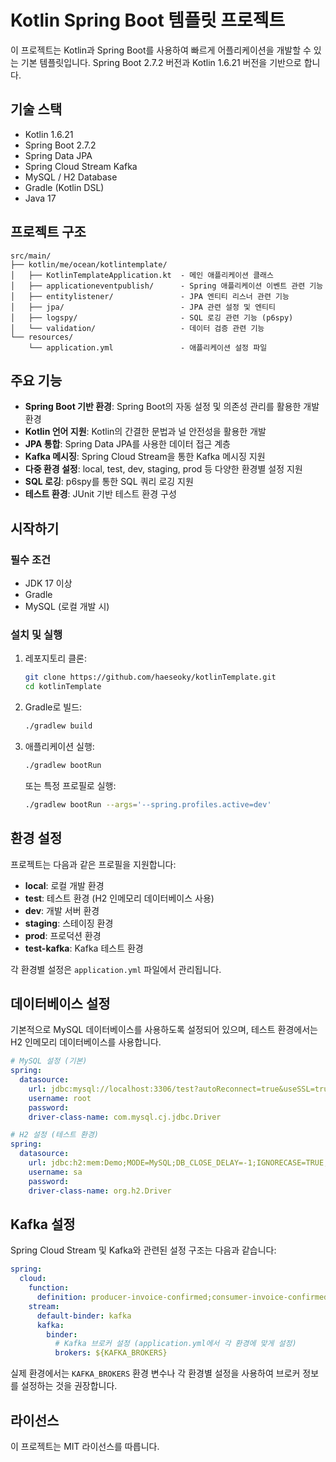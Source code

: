 # Kotlin Spring Boot 템플릿 프로젝트

이 프로젝트는 Kotlin과 Spring Boot를 사용하여 빠르게 어플리케이션을 개발할 수 있는 기본 템플릿입니다. Spring Boot 2.7.2 버전과 Kotlin 1.6.21 버전을 기반으로 합니다.

## 기술 스택

- Kotlin 1.6.21
- Spring Boot 2.7.2
- Spring Data JPA
- Spring Cloud Stream Kafka
- MySQL / H2 Database
- Gradle (Kotlin DSL)
- Java 17

## 프로젝트 구조

```
src/main/
├── kotlin/me/ocean/kotlintemplate/
│   ├── KotlinTemplateApplication.kt  - 메인 애플리케이션 클래스
│   ├── applicationeventpublish/      - Spring 애플리케이션 이벤트 관련 기능
│   ├── entitylistener/               - JPA 엔티티 리스너 관련 기능
│   ├── jpa/                          - JPA 관련 설정 및 엔티티
│   ├── logspy/                       - SQL 로깅 관련 기능 (p6spy)
│   └── validation/                   - 데이터 검증 관련 기능
└── resources/
    └── application.yml               - 애플리케이션 설정 파일
```

## 주요 기능

- **Spring Boot 기반 환경**: Spring Boot의 자동 설정 및 의존성 관리를 활용한 개발 환경
- **Kotlin 언어 지원**: Kotlin의 간결한 문법과 널 안전성을 활용한 개발
- **JPA 통합**: Spring Data JPA를 사용한 데이터 접근 계층
- **Kafka 메시징**: Spring Cloud Stream을 통한 Kafka 메시징 지원
- **다중 환경 설정**: local, test, dev, staging, prod 등 다양한 환경별 설정 지원
- **SQL 로깅**: p6spy를 통한 SQL 쿼리 로깅 지원
- **테스트 환경**: JUnit 기반 테스트 환경 구성

## 시작하기

### 필수 조건

- JDK 17 이상
- Gradle
- MySQL (로컬 개발 시)

### 설치 및 실행

1. 레포지토리 클론:
   ```bash
   git clone https://github.com/haeseoky/kotlinTemplate.git
   cd kotlinTemplate
   ```

2. Gradle로 빌드:
   ```bash
   ./gradlew build
   ```

3. 애플리케이션 실행:
   ```bash
   ./gradlew bootRun
   ```
   또는 특정 프로필로 실행:
   ```bash
   ./gradlew bootRun --args='--spring.profiles.active=dev'
   ```

## 환경 설정

프로젝트는 다음과 같은 프로필을 지원합니다:

- **local**: 로컬 개발 환경
- **test**: 테스트 환경 (H2 인메모리 데이터베이스 사용)
- **dev**: 개발 서버 환경
- **staging**: 스테이징 환경
- **prod**: 프로덕션 환경
- **test-kafka**: Kafka 테스트 환경

각 환경별 설정은 `application.yml` 파일에서 관리됩니다.

## 데이터베이스 설정

기본적으로 MySQL 데이터베이스를 사용하도록 설정되어 있으며, 테스트 환경에서는 H2 인메모리 데이터베이스를 사용합니다.

```yaml
# MySQL 설정 (기본)
spring:
  datasource:
    url: jdbc:mysql://localhost:3306/test?autoReconnect=true&useSSL=true
    username: root
    password:
    driver-class-name: com.mysql.cj.jdbc.Driver

# H2 설정 (테스트 환경)
spring:
  datasource:
    url: jdbc:h2:mem:Demo;MODE=MySQL;DB_CLOSE_DELAY=-1;IGNORECASE=TRUE;DB_CLOSE_ON_EXIT=FALSE
    username: sa
    password:
    driver-class-name: org.h2.Driver
```

## Kafka 설정

Spring Cloud Stream 및 Kafka와 관련된 설정 구조는 다음과 같습니다:

```yaml
spring:
  cloud:
    function:
      definition: producer-invoice-confirmed;consumer-invoice-confirmed
    stream:
      default-binder: kafka
      kafka:
        binder:
          # Kafka 브로커 설정 (application.yml에서 각 환경에 맞게 설정)
          brokers: ${KAFKA_BROKERS}
```

실제 환경에서는 `KAFKA_BROKERS` 환경 변수나 각 환경별 설정을 사용하여 브로커 정보를 설정하는 것을 권장합니다.

## 라이선스

이 프로젝트는 MIT 라이선스를 따릅니다.
